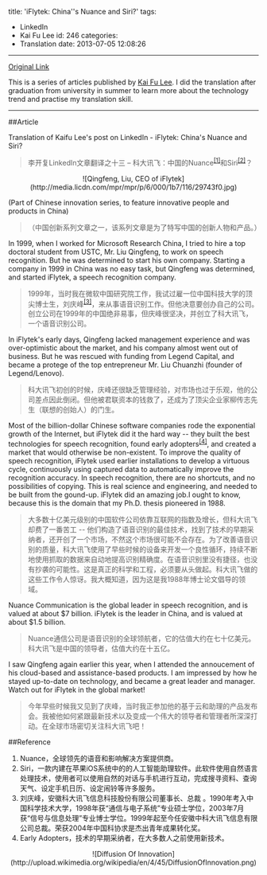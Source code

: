 title: 'iFlytek: China''s Nuance and Siri?'
tags:
  - LinkedIn
  - Kai Fu Lee
id: 246
categories:
  - Translation
date: 2013-07-05 12:08:26
---
[Original Link](https://www.linkedin.com/today/post/article/20121029140332-416648-iflytek-china-s-nuance-and-siri)

This is a series of articles published by [Kai Fu Lee](https://www.linkedin.com/profile/view?id=416648&authType=name&authToken=GZNe&ref=CONTENT&goback=%2Empd2_*1_*1_*1_*1_*1_*1_20121002150727*5416648*5the*5chinese*5user*5is*5more*5like*5you*5than*5you*5think&trk=mp-ph-pn). I did the translation after graduation from university in summer to learn more about the technology trend and practise my translation skill.

---
##Article

Translation of Kaifu Lee's post on LinkedIn - iFlytek: China's Nuance and Siri?
>李开复LinkedIn文章翻译之十三 – 科大讯飞：中国的Nuance<sup>[[1]](#Reference)</sup>和Siri<sup>[[2]](#Reference)</sup>？

<center>![Qingfeng, Liu, CEO of iFlytek](http://media.licdn.com/mpr/mpr/p/6/000/1b7/116/29743f0.jpg)</center>

(Part of Chinese innovation series, to feature innovative people and products in China)
>（中国创新系列文章之一，该系列文章是为了特写中国的创新人物和产品。）

In 1999, when I worked for Microsoft Research China, I tried to hire a top doctoral student from USTC, Mr. Liu Qingfeng, to work on speech recognition. But he was determined to start his own company. Starting a company in 1999 in China was no easy task, but Qingfeng was determined, and started iFlytek, a speech recognition company.
>1999年，当时我在微软中国研究院工作，我试过雇一位中国科技大学的顶尖博士生，刘庆峰<sup>[[3]](#Reference)</sup>，来从事语音识别工作。但他决意要创办自己的公司。创立公司在1999年的中国绝非易事，但庆峰很坚决，并创立了科大讯飞，一个语音识别公司。

In iFlytek's early days, Qingfeng lacked management experience and was over-optimistic about the market, and his company almost went out of business.  But he was rescued with funding from Legend Capital, and became a protege of the top entrepreneur Mr. Liu Chuanzhi (founder of Legend/Lenovo).
>科大讯飞初创的时候，庆峰还很缺乏管理经验，对市场也过于乐观，他的公司差点因此倒闭。但他被君联资本的钱救了，还成为了顶尖企业家柳传志先生（联想的创始人）的门生。

Most of the billion-dollar Chinese software companies rode the exponential growth of the Internet, but iFlytek did it the hard way -- they built the best technologies for speech recognition, found early adopters<sup>[[4]](#Reference)</sup>, and created a market that would otherwise be non-existent. To improve the quality of speech recognition, iFlytek used earlier installations to develop a virtuous cycle, continuously using captured data to automatically improve the recognition accuracy. In speech recognition, there are no shortcuts, and no possibilities of copying. This is real science and engineering, and needed to be built from the gound-up. iFlytek did an amazing job.I ought to know, because this is the domain that my Ph.D. thesis pioneered in 1988.
>大多数十亿美元级别的中国软件公司依靠互联网的指数及增长，但科大讯飞却费了一番苦工 -- 他们构造了语音识别的最佳技术，找到了技术的早期采纳者，还开创了一个市场，不然这个市场很可能不会存在。为了改善语音识别的质量，科大讯飞使用了早些时候的设备来开发一个良性循环，持续不断地使用抓取的数据来自动地提高识别精确度。在语音识别里没有捷径，也没有抄袭的可能性。这是真正的科学和工程，必须要从头做起。科大讯飞做的这些工作令人惊讶。我大概知道，因为这是我1988年博士论文倡导的领域。

Nuance Communication is the global leader in speech recognition, and is valued at about $7 billion. iFlytek is the leader in China, and is valued at about \$1.5 billion.
>Nuance通信公司是语音识别的全球领航者，它的估值大约在七十亿美元。科大讯飞是中国的领导者，估值大约在十五亿。

I saw Qingfeng again earlier this year, when I attended the annoucement of his cloud-based and assistance-based products. I am impressed by how he stayed up-to-date on technology, and became a great leader and manager. Watch out for iFlytek in the global market!
>今年早些时候我又见到了庆峰，当时我正参加他的基于云和助理的产品发布会。我被他如何紧跟最新技术以及变成一个伟大的领导者和管理者所深深打动。在全球市场密切关注科大讯飞吧！

##Reference

1. Nuance，全球领先的语音和影响解决方案提供商。
2. Siri，一款内建在苹果iOS系统中的的人工智能助理软件。此软件使用自然语言处理技术，使用者可以使用自然的对话与手机进行互动，完成搜寻资料、查询天气、设定手机日历、设定闹铃等许多服务。
3. 刘庆峰，安徽科大讯飞信息科技股份有限公司董事长、总裁 。1990年考入中国科学技术大学，1998年获“通信与电子系统”专业硕士学位，2003年7月获“信号与信息处理”专业博士学位。1999年起至今任安徽中科大讯飞信息有限公司总裁。荣获2004年中国科协求是杰出青年成果转化奖。
4. Early Adopters，技术的早期采纳者，在大多数人之前使用新技术。​
<center>![Diffusion Of Innovation](http://upload.wikimedia.org/wikipedia/en/4/45/DiffusionOfInnovation.png)</center>
